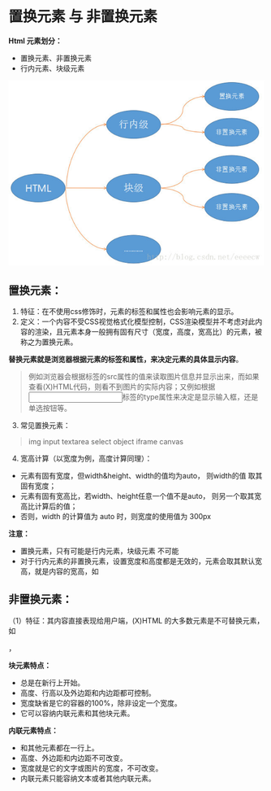 # 置换元素 与 非置换元素
**Html 元素划分：**
* 置换元素、非置换元素
* 行内元素、块级元素

![置换元素](./icon/置换元素.png)

## 置换元素：
1. 特征：在不使用css修饰时，元素的标签和属性也会影响元素的显示。
2. 定义：一个内容不受CSS视觉格式化模型控制，CSS渲染模型并不考虑对此内容的渲染，且元素本身一般拥有固有尺寸（宽度，高度，宽高比）的元素，被称之为置换元素。

**替换元素就是浏览器根据元素的标签和属性，来决定元素的具体显示内容**。
> 例如浏览器会根据<img>标签的src属性的值来读取图片信息并显示出来，而如果查看(X)HTML代码，则看不到图片的实际内容；又例如根据<input>标签的type属性来决定是显示输入框，还是单选按钮等。

3. 常见置换元素：
> img
> input
> textarea
> select
> object
> iframe
> canvas

4. 宽高计算（以宽度为例，高度计算同理）：
*   元素有固有宽度，但width&height、width的值均为auto， 则width的值 取其固有宽度；
*   元素有固有宽高比，若width、height任意一个值不是auto， 则另一个取其宽高比计算后的值；
*   否则，width 的计算值为 auto 时，则宽度的使用值为 300px

**注意：**
* 置换元素，只有可能是行内元素，块级元素 不可能
* 对于行内元素的非置换元素，设置宽度和高度都是无效的，元素会取其默认宽高，就是内容的宽高，如<span>


## 非置换元素：
（1）特征：其内容直接表现给用户端，(X)HTML 的大多数元素是不可替换元素，如<p>，<div>


**块元素特点：**
* 总是在新行上开始。
* 高度、行高以及外边距和内边距都可控制。
* 宽度缺省是它的容器的100%，除非设定一个宽度。
* 它可以容纳内联元素和其他块元素。

**内联元素特点：**
* 和其他元素都在一行上。
* 高度、外边距和内边距不可改变。
* 宽度就是它的文字或图片的宽度，不可改变。
* 内联元素只能容纳文本或者其他内联元素。
